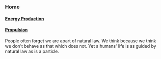 ### Home
#### [Energy Production](https://oliwhi.github.io/sterling/energyproduction)

#### [Propulsion](https://oliwhi.github.io/sterling/propulsion)

People often forget we are apart of natural law. We think because we think we don't behave as that which does not. Yet a humans' life is as guided by natural law as is a particle. 





